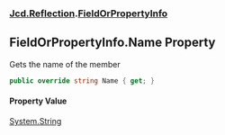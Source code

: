 ### [Jcd.Reflection](Jcd_Reflection.md 'Jcd.Reflection').[FieldOrPropertyInfo](Jcd_Reflection_FieldOrPropertyInfo.md 'Jcd.Reflection.FieldOrPropertyInfo')
## FieldOrPropertyInfo.Name Property
Gets the name of the member  
```csharp
public override string Name { get; }
```
#### Property Value
[System.String](https://docs.microsoft.com/en-us/dotnet/api/System.String 'System.String')
